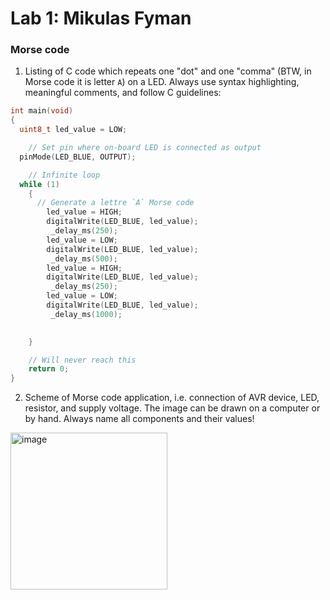 # Lab 1: Mikulas Fyman

### Morse code

1. Listing of C code which repeats one "dot" and one "comma" (BTW, in Morse code it is letter `A`) on a LED. Always use syntax highlighting, meaningful comments, and follow C guidelines:

```c
int main(void)
{
  uint8_t led_value = LOW; 

    // Set pin where on-board LED is connected as output
  pinMode(LED_BLUE, OUTPUT);

    // Infinite loop
  while (1)
    {
      // Generate a lettre `A` Morse code
        led_value = HIGH; 
        digitalWrite(LED_BLUE, led_value);
         _delay_ms(250);
        led_value = LOW;
        digitalWrite(LED_BLUE, led_value);
         _delay_ms(500);
        led_value = HIGH;
        digitalWrite(LED_BLUE, led_value);
         _delay_ms(250);
        led_value = LOW; 
        digitalWrite(LED_BLUE, led_value);
         _delay_ms(1000);
 

    }

    // Will never reach this
    return 0;
}
```

2. Scheme of Morse code application, i.e. connection of AVR device, LED, resistor, and supply voltage. The image can be drawn on a computer or by hand. Always name all components and their values!

  <img width="251" alt="image" src="https://user-images.githubusercontent.com/99393884/192466864-5cb6f88c-c628-432e-8332-4a531583bc3f.png">
